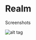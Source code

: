 # Realm

Screenshots

![alt tag](https://raw.githubusercontent.com/hassanmastinoz/Realm/master/Screenshots/Screenshot_2016-09-12-14-02-42.png)
